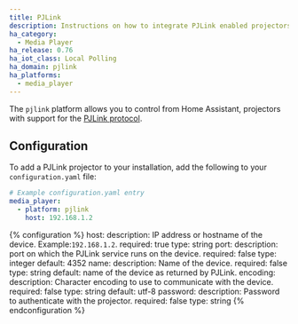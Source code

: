 ```yaml
---
title: PJLink
description: Instructions on how to integrate PJLink enabled projectors into Home Assistant.
ha_category:
  - Media Player
ha_release: 0.76
ha_iot_class: Local Polling
ha_domain: pjlink
ha_platforms:
  - media_player
---
```


The `pjlink` platform allows you to control from Home Assistant, projectors with support for the [PJLink protocol](https://pjlink.jbmia.or.jp/english/index.html).

## Configuration

To add a PJLink projector  to your installation, add the following to your `configuration.yaml` file:

```yaml
# Example configuration.yaml entry
media_player:
  - platform: pjlink
    host: 192.168.1.2
```

{% configuration %}
host:
  description: IP address or hostname of the device. Example:`192.168.1.2`.
  required: true
  type: string
port:
  description: port on which the PJLink service runs on the device.
  required: false
  type: integer
  default: 4352
name:
  description: Name of the device.
  required: false
  type: string
  default: name of the device as returned by PJLink.
encoding:
  description: Character encoding to use to communicate with the device.
  required: false
  type: string
  default: utf-8
password:
  description: Password to authenticate with the projector.
  required: false
  type: string
{% endconfiguration %}
